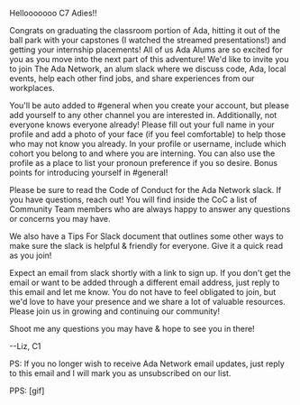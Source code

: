 Hellooooooo C7 Adies!!

Congrats on graduating the classroom portion of Ada, hitting it out of the ball park with your capstones (I watched the streamed presentations!) and getting your internship placements! All of us Ada Alums are so excited for you as you move into the next part of this adventure! We'd like to invite you to join The Ada Network, an alum slack where we discuss code, Ada, local events, help each other find jobs, and share experiences from our workplaces. 

You'll be auto added to #general when you create your account, but please add yourself to any other channel you are interested in. Additionally, not everyone knows everyone already! Please fill out your full name in your profile and add a photo of your face (if you feel comfortable) to help those who may not know you already. In your profile or username, include which cohort you belong to and where you are interning. You can also use the profile as a place to list your pronoun preference if you so desire. Bonus points for introducing yourself in #general!

Please be sure to read the Code of Conduct for the Ada Network slack. If you have questions, reach out! You will find inside the CoC a list of Community Team members who are always happy to answer any questions or concerns you may have.

We also have a Tips For Slack document that outlines some other ways to make sure the slack is helpful & friendly for everyone. Give it a quick read as you join! 

Expect an email from slack shortly with a link to sign up. If you don't get the email or want to be added through a different email address, just reply to this email and let me know. You do not have to feel obligated to join, but we'd love to have your presence and we share a lot of valuable resources. Please join us in growing and continuing our community!

Shoot me any questions you may have & hope to see you in there! 

--Liz, C1


PS: If you no longer wish to receive Ada Network email updates, just reply to this email and I will mark you as unsubscribed on our list.

PPS: 
[gif]

